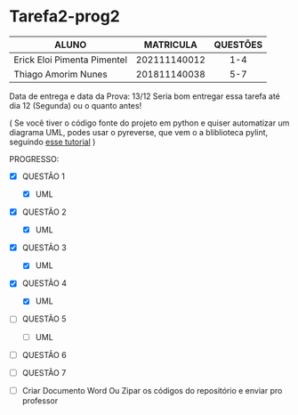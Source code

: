# Tarefa2-prog2

| ALUNO  |      MATRICULA     |  QUESTÕES |
|----------|:-------------:|:------:|
| Erick Eloi Pimenta Pimentel |  202111140012 | 1-4 |
| Thiago Amorim Nunes |    201811140038   |   5-7 |

Data de entrega e data da Prova: 13/12
Seria bom entregar essa tarefa até dia 12 (Segunda) ou o quanto antes!

( Se você tiver o código fonte do projeto em python e quiser automatizar um diagrama UML,
podes usar o pyreverse, que vem o a bliblioteca pylint, seguindo [esse tutorial](https://www.bhavaniravi.com/python/generate-uml-diagrams-from-python-code) )

PROGRESSO:
- [x] QUESTÃO 1
  - [x] UML
- [x] QUESTÃO 2
  - [x] UML
- [x] QUESTÃO 3
  - [x] UML
- [x] QUESTÃO 4
  - [x] UML
- [ ] QUESTÃO 5
  - [ ] UML
- [ ] QUESTÃO 6
- [ ] QUESTÃO 7

- [ ] Criar Documento Word Ou Zipar os códigos do repositório e enviar pro professor
